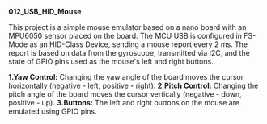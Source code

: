 ﻿**012_USB_HID_Mouse**

This project is a simple mouse emulator based on a nano board with an MPU6050 sensor placed on the board. The MCU USB is configured in FS-Mode as an HID-Class Device, sending a mouse report every 2 ms. The report is based on data from the gyroscope, transmitted via I2C, and the state of GPIO pins used as the mouse's left and right buttons.

**1.Yaw Control:** Changing the yaw angle of the board moves the cursor horizontally (negative - left, positive - right).
**2.Pitch Control:** Changing the pitch angle of the board moves the cursor vertically (negative - down, positive - up).
**3.Buttons:** The left and right buttons on the mouse are emulated using GPIO pins.